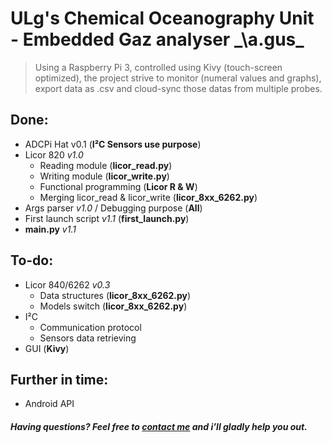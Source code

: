 # ULg's Chemical Oceanography Unit - Embedded Gaz analyser _\a.ɡus\_
> Using a Raspberry Pi 3, controlled using Kivy (touch-screen optimized), the project strive to monitor (numeral values and graphs), export data as .csv and cloud-sync those datas from multiple probes. 


## Done:
- ADCPi Hat v0.1 (**I²C Sensors use purpose**)
- Licor 820 _v1.0_
  - Reading module (**licor_read.py**)
  - Writing module (**licor_write.py**)
  - Functional programming (**Licor R & W**)
  - Merging licor_read & licor_write (**licor_8xx_6262.py**)
- Args parser _v1.0_ / Debugging purpose (**All**)
- First launch script _v1.1_ (**first_launch.py**)
- **main.py** _v1.1_


## To-do:
- Licor 840/6262 _v0.3_ 
  - Data structures (**licor_8xx_6262.py**)
  - Models switch (**licor_8xx_6262.py**)
- I²C 
  - Communication protocol
  - Sensors data retrieving
- GUI (**Kivy**)


## Further in time:
- Android API

#####  Having questions? Feel free to [contact me](mailto://mail@laurent-fournier.be) and i’ll gladly help you out.
